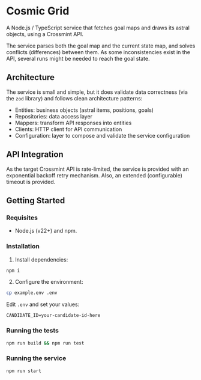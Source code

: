 # Cosmic Grid

A Node.js / TypeScript service that fetches goal maps and draws its astral objects, using a Crossmint API.

The service parses both the goal map and the current state map, and solves conflicts (differences) between them.
As some inconsistencies exist in the API, several runs might be needed to reach the goal state.

## Architecture

The service is small and simple, but it does validate data correctness (via the `zod` library) and follows clean architecture patterns:

- Entities: business objects (astral items, positions, goals)
- Repositories: data access layer
- Mappers: transform API responses into entities
- Clients: HTTP client for API communication
- Configuration: layer to compose and validate the service configuration

## API Integration

As the target Crossmint API is rate-limited, the service is provided with an exponential backoff retry mechanism. Also, an extended (configurable) timeout is provided.

## Getting Started

### Requisites

- Node.js (v22+) and npm.

### Installation

1. Install dependencies:

```bash
npm i
```

2. Configure the environment:

```bash
cp example.env .env
```

Edit `.env` and set your values:

```env
CANDIDATE_ID=your-candidate-id-here
```

### Running the tests

```bash
npm run build && npm run test
```

### Running the service

```bash
npm run start
```

